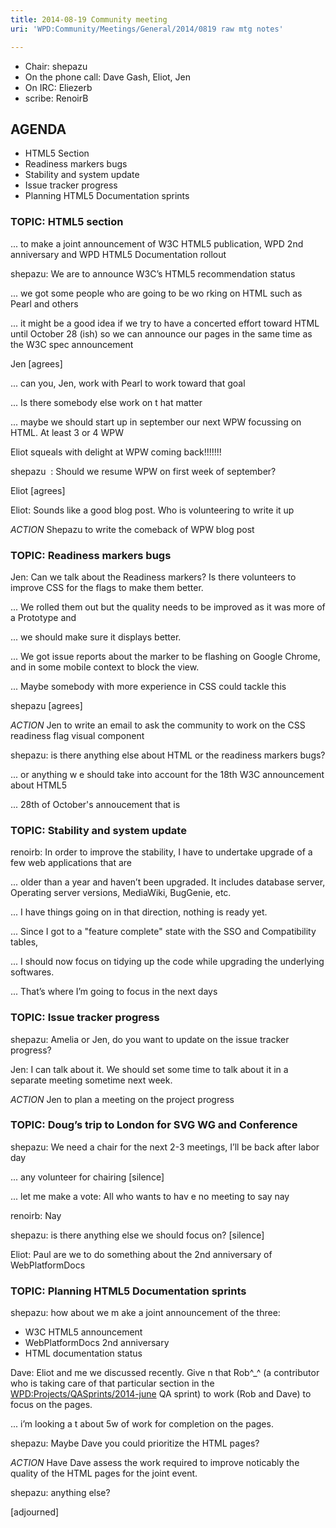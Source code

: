```yaml
---
title: 2014-08-19 Community meeting
uri: 'WPD:Community/Meetings/General/2014/0819 raw mtg notes'

---
```

-   Chair: shepazu
-   On the phone call: Dave Gash, Eliot, Jen
-   On IRC: Eliezerb
-   scribe: RenoirB

## <span>AGENDA</span>

-   HTML5 Section
-   Readiness markers bugs
-   Stability and system update
-   Issue tracker progress
-   Planning HTML5 Documentation sprints

### <span>TOPIC: HTML5 section</span>

... to make a joint announcement of W3C HTML5 publication, WPD 2nd anniversary and WPD HTML5 Documentation rollout

shepazu: We are to announce W3C’s HTML5 recommendation status

... we got some people who are going to be wo rking on HTML such as Pearl and others

... it might be a good idea if we try to have a concerted effort toward HTML until October 28 (ish) so we can announce our pages in the same time as the W3C spec announcement

Jen [agrees]

... can you, Jen, work with Pearl to work toward that goal

... Is there somebody else work on t hat matter

... maybe we should start up in september our next WPW focussing on HTML. At least 3 or 4 WPW

Eliot squeals with delight at WPW coming back!!!!!!!

shepazu  : Should we resume WPW on first week of september?

Eliot [agrees]

Eliot: Sounds like a good blog post. Who is volunteering to write it up

*ACTION* Shepazu to write the comeback of WPW blog post

### <span>TOPIC: Readiness markers bugs</span>

Jen: Can we talk about the Readiness markers? Is there volunteers to improve CSS for the flags to make them better.

... We rolled them out but the quality needs to be improved as it was more of a Prototype and

... we should make sure it displays better.

... We got issue reports about the marker to be flashing on Google Chrome, and in some mobile context to block the view.

... Maybe somebody with more experience in CSS could tackle this

shepazu [agrees]

*ACTION* Jen to write an email to ask the community to work on the CSS readiness flag visual component

shepazu: is there anything else about HTML or the readiness markers bugs?

... or anything w e should take into account for the 18th W3C announcement about HTML5

... 28th of October's annoucement that is

### <span>TOPIC: Stability and system update</span>

renoirb: In order to improve the stability, I have to undertake upgrade of a few web applications that are

 ... older than a year and haven’t been upgraded. It includes database server, Operating server versions, MediaWiki, BugGenie, etc.

... I have things going on in that direction, nothing is ready yet.

... Since I got to a "feature complete" state with the SSO and Compatibility tables,

... I should now focus on tidying up the code while upgrading the underlying softwares.

... That’s where I’m going to focus in the next days

### <span>TOPIC: Issue tracker progress</span>

shepazu: Amelia or Jen, do you want to update on the issue tracker progress?

Jen: I can talk about it. We should set some time to talk about it in a separate meeting sometime next week.

*ACTION* Jen to plan a meeting on the project progress

### <span>TOPIC: Doug’s trip to London for SVG WG and Conference</span>

shepazu: We need a chair for the next 2-3 meetings, I’ll be back after labor day

... any volunteer for chairing [silence]

... let me make a vote: All who wants to hav e no meeting to say nay

renoirb: Nay

shepazu: is there anything else we should focus on? [silence]

Eliot: Paul are we to do something about the 2nd anniversary of WebPlatformDocs

### <span>TOPIC: Planning HTML5 Documentation sprints</span>

shepazu: how about we m ake a joint announcement of the three:

-   W3C HTML5 announcement
-   WebPlatformDocs 2nd anniversary
-   HTML documentation status

Dave: Eliot and me we discussed recently. Give n that Rob\^\_\^ (a contributor who is taking care of that particular section in the [WPD:Projects/QASprints/2014-june](/WPD:Projects/QASprints/2014-june) QA sprint) to work (Rob and Dave) to focus on the pages.

... i’m looking a t about 5w of work for completion on the pages.

shepazu: Maybe Dave you could prioritize the HTML pages?

*ACTION* Have Dave assess the work required to improve noticably the quality of the HTML pages for the joint event.

shepazu: anything else?

[adjourned]